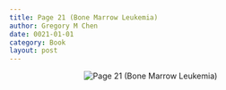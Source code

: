 ```yaml
---
title: Page 21 (Bone Marrow Leukemia)
author: Gregory M Chen
date: 0021-01-01
category: Book
layout: post
---
```


<p style="text-align:center;"><img src="{{site.baseurl}}/assets/Graphics_v3.2/Page21_Bone-Marrow-Leukemia.png" alt="Page 21 (Bone Marrow Leukemia)" style="max-height: calc(100vh - 30px - 50px);"/></p>
